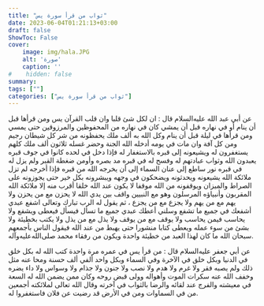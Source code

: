 ```yaml
---
title: "ثواب من قرأ سورة يس"
date: 2023-06-04T01:21:13+03:00
draft: false
ShowToc: False
cover:
    image: img/hala.JPG
    alt: 'صورة'
    caption: ''
#    hidden: false
summary: 
tags: [""]
categories: ["ثواب من قرأ سورة يس"]
---
```

عن أبي عبد الله عليه‌السلام قال : ان لكل شئ قلبا وان قلب القرآن يس ومن
قرأها قبل أن ينام أو في نهاره قبل أن يمشي كان في نهاره من المحفوظين
والمرزوقين حتى يمسي ومن قرأها في ليلة قبل أن ينام وكل الله به ألف
ملك يحفظونه من شر كل شيطان رجيم ومن كل آفة وان مات في يومه
أدخله الله الجنة وحضر غسله ثلاثون ألف ملك كلهم يستغفرون له ويشيعونه
إلى قبره بالاستغفار له فإذا دخل في لحده كانوا في جوف قبره يعبدون الله
وثواب عبادتهم له وفسح له في قبره مد بصره وأومن ضغطة القبر
ولم يزل له في قبره نور ساطع إلى عنان السماء إلى أن يخرجه الله من
قبره فإذا أخرجه لم تزل ملائكة الله يشيعونه ويحدثونه ويضحكون في
وجهه ويبشرونه بكل خير حتى يجوزونه على الصراط والميزان ويوقفونه من
الله موقفا لا يكون عند الله خلقا أقرب منه إلا ملائكة الله المقربون وأنبياؤه
المرسلون وهو مع النبيين واقف بين يدي الله لا يحزن مع من يحزن ولا
يهم مع من يهم ولا يجزع مع من يجزع ، ثم يقول له الرب تبارك
وتعالى اشفع عبدي أشفعك في جميع ما تشفع وسلني أعطك عبدي جميع
ما تسأل فيسأل فيعطى ويشفع ولا يحاسب فيمن يحاسب ولا يوقف مع من
يوقف ولا يذل مع من يذل ولا يكتب بخطيئة ولا بشئ من سوء عمله
ويعطى كتابا منشورا حتى يهبط من عند الله فيقول الناس بأجمعهم سبحان
الله ما كان لهذا العبد من خطيئة واحدة ويكون من رفقاء محمد صلى‌الله‌عليه‌وآله.

عن أبي جعفر عليه‌السلام قال : من قرأ يس في عمره
مرة واحدة كتب الله له بكل خلق في الدنيا وبكل خلق في الآخرة وفي
السماء وبكل واحد ألفي ألف حسنة ومحا عنه مثل ذلك ولم يصبه فقر
ولا غرم ولا هدم ولا نصب ولا جنون ولا جذام ولا وسواس ولا داء يضره
وخفف الله عنه سكرات الموت وأهواله وولى قبض روحه وكان ممن يضمن
الله له السعة في معيشته والفرج عند لقائه والرضا بالثواب في آخرته
وقال الله تعالى لملائكته أجمعين من في السماوات ومن في الأرض قد رضيت
عن فلان فاستغفروا له.

